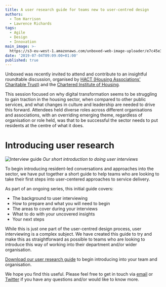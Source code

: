 ```yaml
---
title: A user research guide for teams new to user-centred design
authors:
  - Tom Harrison
  - Lawrence Richards
tags:
  - Agile
  - Design
  - Innovation
main_image: >-
  https://s3-eu-west-1.amazonaws.com/unboxed-web-image-uploader/e7c45e32061542df27eb7c73ea92ad29.png
date: '2019-07-04T09:09:00+01:00'
published: true
---
```

Unboxed was recently invited to attend and contribute to an insightful roundtable discussion, organised by [HACT (Housing Associations' Charitable Trust)](https://www.hact.org.uk/) and the [Chartered Institute of Housing](http://www.cih.org/).

This session focused on why digital transformation seems to be struggling to gain traction in the housing sector, when compared to other public services, and what changes in culture and leadership are needed to drive this forward. Attendees held diverse roles across different organisations and associations, with an overriding emerging theme, regardless of organisation or role held, was that to be successful the sector needs to put residents at the centre of what it does.



# Introducing user research

![Interview guide](https://s3-eu-west-1.amazonaws.com/unboxed-web-image-uploader/e7c45e32061542df27eb7c73ea92ad29.png)
_Our short introduction to doing user interviews_

To begin introducing resident-led conversations and approaches into the sector, we have put together a short guide to help teams who are looking to take their first steps into user-centered approaches to service delivery.

As part of an ongoing series, this initial guide covers:

* The background to user interviewing 
* How to prepare and what you will need to begin 
* The areas to cover during your interviews 
* What to do with your uncovered insights 
* Your next steps

While this is just one part of the user-centred design process, user interviewing is a complex subject. We have created this guide to try and make this as straightforward as possible to teams who are looking to introduce this way of working into their department and/or wider organisation.

[Download our user research guide](http://bit.ly/unboxed-user-interview-guide) to begin introducing into your team and organisation.

We hope you find this useful. Please feel free to get in touch via [email](mailto:hello@unboxed.co) or [Twitter](https://twitter.com/Ubxd) if you have any questions and/or would like to know more.
